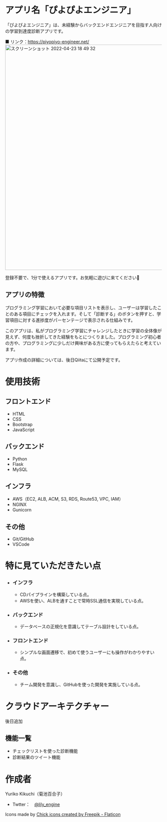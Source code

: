 # アプリ名「ぴよぴよエンジニア」

「ぴよぴよエンジニア」は、未経験からバックエンドエンジニアを目指す人向けの学習到達度診断アプリです。

■ リンク：https://piyopiyo-engineer.net/
<br>
<img width="726" alt="スクリーンショット 2022-04-23 18 49 32" src="https://user-images.githubusercontent.com/87489595/164889504-2ab2e36f-53cd-40b8-afa2-16a6ee316537.png">

登録不要で、1分で使えるアプリです。お気軽に遊びに来てください🐣

## アプリの特徴
プログラミング学習において必要な項目リストを表示し、ユーザーは学習したことのある項目にチェックを入れます。そして「診断する」のボタンを押すと、学習項目に対する進捗度がパーセンテージで表示される仕組みです。

このアプリは、私がプログラミング学習にチャレンジしたときに学習の全体像が見えず、何度も挫折してきた経験をもとにつくりました。プログラミング初心者の方や、プログラミングに少しだけ興味がある方に使ってもらえたらと考えています。

アプリ作成の詳細については、後日Qiitaにて公開予定です。

# 使用技術
## フロントエンド
- HTML
- CSS
- Bootstrap
- JavaScript

## バックエンド
- Python
- Flask
- MySQL

## インフラ
- AWS（EC2, ALB, ACM, S3, RDS, Route53, VPC, IAM）
- NGINX
- Gunicorn

## その他
- Git/GitHub
- VSCode


# 特に見ていただきたい点
- ### インフラ
  - CDパイプラインを構築している点。
  - AWSを使い、ALBを通すことで常時SSL通信を実現している点。
- ### バックエンド
  - データベースの正規化を意識してテーブル設計をしている点。
- ### フロントエンド
  - シンプルな画面遷移で、初めて使うユーザーにも操作がわかりやすい点。
- ### その他
  - チーム開発を意識し、GitHubを使った開発を実施している点。

# クラウドアーキテクチャー
後日追加

## 機能一覧
- チェックリストを使った診断機能
- 診断結果のツイート機能


# 作成者
Yuriko Kikuchi（菊池百合子）
- Twtter：　[@lily_engine](https://twitter.com/lily_engine)

Icons made by [Chick icons created by Freepik - Flaticon](https://www.flaticon.com/free-icons/chick)
